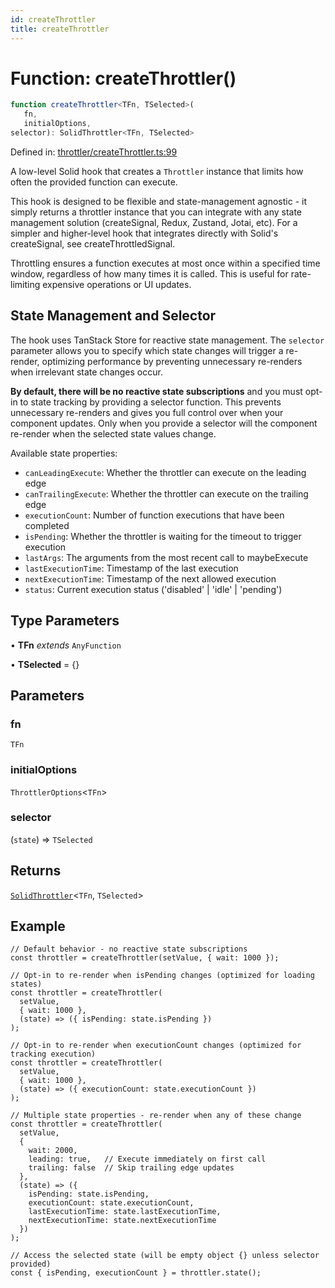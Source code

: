 ```yaml
---
id: createThrottler
title: createThrottler
---
```


<!-- DO NOT EDIT: this page is autogenerated from the type comments -->

# Function: createThrottler()

```ts
function createThrottler<TFn, TSelected>(
   fn, 
   initialOptions, 
selector): SolidThrottler<TFn, TSelected>
```

Defined in: [throttler/createThrottler.ts:99](https://github.com/TanStack/persister/blob/main/packages/solid-persister/src/throttler/createThrottler.ts#L99)

A low-level Solid hook that creates a `Throttler` instance that limits how often the provided function can execute.

This hook is designed to be flexible and state-management agnostic - it simply returns a throttler instance that
you can integrate with any state management solution (createSignal, Redux, Zustand, Jotai, etc). For a simpler and higher-level hook that
integrates directly with Solid's createSignal, see createThrottledSignal.

Throttling ensures a function executes at most once within a specified time window,
regardless of how many times it is called. This is useful for rate-limiting
expensive operations or UI updates.

## State Management and Selector

The hook uses TanStack Store for reactive state management. The `selector` parameter allows you
to specify which state changes will trigger a re-render, optimizing performance by preventing
unnecessary re-renders when irrelevant state changes occur.

**By default, there will be no reactive state subscriptions** and you must opt-in to state
tracking by providing a selector function. This prevents unnecessary re-renders and gives you
full control over when your component updates. Only when you provide a selector will the
component re-render when the selected state values change.

Available state properties:
- `canLeadingExecute`: Whether the throttler can execute on the leading edge
- `canTrailingExecute`: Whether the throttler can execute on the trailing edge
- `executionCount`: Number of function executions that have been completed
- `isPending`: Whether the throttler is waiting for the timeout to trigger execution
- `lastArgs`: The arguments from the most recent call to maybeExecute
- `lastExecutionTime`: Timestamp of the last execution
- `nextExecutionTime`: Timestamp of the next allowed execution
- `status`: Current execution status ('disabled' | 'idle' | 'pending')

## Type Parameters

• **TFn** *extends* `AnyFunction`

• **TSelected** = \{\}

## Parameters

### fn

`TFn`

### initialOptions

`ThrottlerOptions`\<`TFn`\>

### selector

(`state`) => `TSelected`

## Returns

[`SolidThrottler`](../../../interfaces/solidthrottler.md)\<`TFn`, `TSelected`\>

## Example

```tsx
// Default behavior - no reactive state subscriptions
const throttler = createThrottler(setValue, { wait: 1000 });

// Opt-in to re-render when isPending changes (optimized for loading states)
const throttler = createThrottler(
  setValue,
  { wait: 1000 },
  (state) => ({ isPending: state.isPending })
);

// Opt-in to re-render when executionCount changes (optimized for tracking execution)
const throttler = createThrottler(
  setValue,
  { wait: 1000 },
  (state) => ({ executionCount: state.executionCount })
);

// Multiple state properties - re-render when any of these change
const throttler = createThrottler(
  setValue,
  {
    wait: 2000,
    leading: true,   // Execute immediately on first call
    trailing: false  // Skip trailing edge updates
  },
  (state) => ({
    isPending: state.isPending,
    executionCount: state.executionCount,
    lastExecutionTime: state.lastExecutionTime,
    nextExecutionTime: state.nextExecutionTime
  })
);

// Access the selected state (will be empty object {} unless selector provided)
const { isPending, executionCount } = throttler.state();
```
